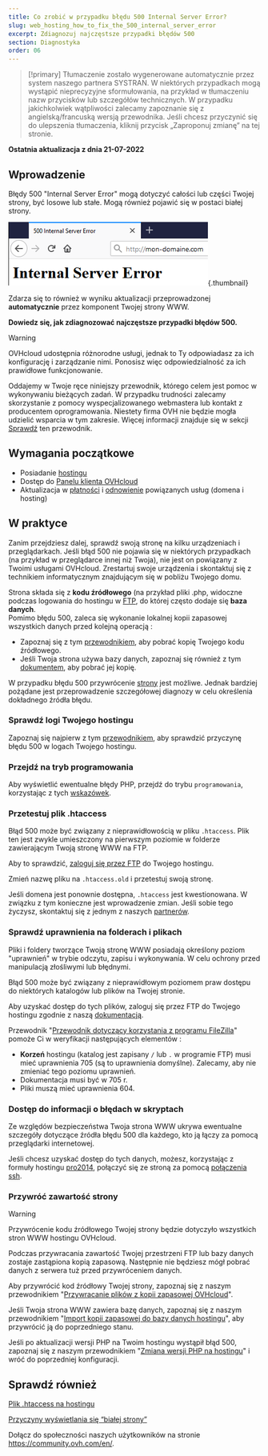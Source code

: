 ```yaml
---
title: Co zrobić w przypadku błędu 500 Internal Server Error?
slug: web_hosting_how_to_fix_the_500_internal_server_error
excerpt: Zdiagnozuj najczęstsze przypadki błędów 500
section: Diagnostyka
order: 06
---
```


> [!primary]
> Tłumaczenie zostało wygenerowane automatycznie przez system naszego partnera SYSTRAN. W niektórych przypadkach mogą wystąpić nieprecyzyjne sformułowania, na przykład w tłumaczeniu nazw przycisków lub szczegółów technicznych. W przypadku jakichkolwiek wątpliwości zalecamy zapoznanie się z angielską/francuską wersją przewodnika. Jeśli chcesz przyczynić się do ulepszenia tłumaczenia, kliknij przycisk „Zaproponuj zmianę” na tej stronie.
>

**Ostatnia aktualizacja z dnia 21-07-2022**


## Wprowadzenie 

Błędy 500 "Internal Server Error" mogą dotyczyć całości lub części Twojej strony, być losowe lub stałe. Mogą również pojawić się w postaci białej strony.

![error500](images/error-500-2.png){.thumbnail}

Zdarza się to również w wyniku aktualizacji przeprowadzonej **automatycznie** przez komponent Twojej strony WWW.

**Dowiedz się, jak zdiagnozować najczęstsze przypadki błędów 500.**

> [!warning]
>
> OVHcloud udostępnia różnorodne usługi, jednak to Ty odpowiadasz za ich konfigurację i zarządzanie nimi. Ponosisz więc odpowiedzialność za ich prawidłowe funkcjonowanie.
>
> Oddajemy w Twoje ręce niniejszy przewodnik, którego celem jest pomoc w wykonywaniu bieżących zadań. W przypadku trudności zalecamy skorzystanie z pomocy wyspecjalizowanego webmastera lub kontakt z producentem oprogramowania. Niestety firma OVH nie będzie mogła udzielić wsparcia w tym zakresie. Więcej informacji znajduje się w sekcji [Sprawdź](#gofurther) ten przewodnik.
>


## Wymagania początkowe

- Posiadanie [hostingu](https://www.ovhcloud.com/pl/web-hosting/)
- Dostęp do [Panelu klienta OVHcloud](https://www.ovh.com/auth/?action=gotomanager&from=https://www.ovh.pl/&ovhSubsidiary=pl)
- Aktualizacja w [płatności](https://docs.ovh.com/pl/billing/zarzadzanie-fakturami-ovhcloud/#pay-bills) i [odnowienie](https://docs.ovh.com/pl/billing/przewodnik_dotyczacy_opcji_automatycznego_odnawiania_uslug_w_ovh/#renewal-management) powiązanych usług (domena i hosting)

## W praktyce

Zanim przejdziesz dalej, sprawdź swoją stronę na kilku urządzeniach i przeglądarkach. Jeśli błąd 500 nie pojawia się w niektórych przypadkach (na przykład w przeglądarce innej niż Twoja), nie jest on powiązany z Twoimi usługami OVHcloud. Zrestartuj swoje urządzenia i skontaktuj się z technikiem informatycznym znajdującym się w pobliżu Twojego domu.

Strona składa się z **kodu źródłowego** (na przykład pliki .php, widoczne podczas logowania do hostingu w [FTP](../logowanie-przestrzen-dyskowa-ftp-hosting-web/), do której często dodaje się **baza danych**.
<br>Pomimo błędu 500, zaleca się wykonanie lokalnej kopii zapasowej wszystkich danych przed kolejną operacją :

- Zapoznaj się z tym [przewodnikiem](../hosting_www_przewodnik_dotyczacy_korzystania_z_programu_filezilla/), aby pobrać kopię Twojego kodu źródłowego.
- Jeśli Twoja strona używa bazy danych, zapoznaj się również z tym [dokumentem](../eksport-bazy-danych/), aby pobrać jej kopię.

W przypadku błędu 500 przywrócenie [strony](#restore) jest możliwe. Jednak bardziej pożądane jest przeprowadzenie szczegółowej diagnozy w celu określenia dokładnego źródła błędu.

### Sprawdź logi Twojego hostingu

Zapoznaj się najpierw z tym [przewodnikiem](../hosting_statystyki_i_logi_strony/), aby sprawdzić przyczynę błędu 500 w logach Twojego hostingu.

### Przejdź na tryb programowania

Aby wyświetlić ewentualne błędy PHP, przejdź do trybu `programowania`, korzystając z tych [wskazówek](../zmiana_srodowiska_uruchomieniowego_dla_hostingu_www/#etap-2-zmiana-konfiguracji-hostingu).

### Przetestuj plik .htaccess

Błąd 500 może być związany z nieprawidłowością w pliku `.htaccess`. Plik ten jest zwykle umieszczony na pierwszym poziomie w folderze zawierającym Twoją stronę WWW na FTP.

Aby to sprawdzić, [zaloguj się przez FTP](../logowanie-przestrzen-dyskowa-ftp-hosting-web/) do Twojego hostingu.

Zmień nazwę pliku na `.htaccess.old` i przetestuj swoją stronę.

Jeśli domena jest ponownie dostępna, `.htaccess` jest kwestionowana. W związku z tym konieczne jest wprowadzenie zmian. Jeśli sobie tego życzysz, skontaktuj się z jednym z naszych [partnerów](https://partner.ovhcloud.com/pl/directory/).

### Sprawdź uprawnienia na folderach i plikach

Pliki i foldery tworzące Twoją stronę WWW posiadają określony poziom "uprawnień" w trybie odczytu, zapisu i wykonywania. W celu ochrony przed manipulacją złośliwymi lub błędnymi.

Błąd 500 może być związany z nieprawidłowym poziomem praw dostępu do niektórych katalogów lub plików na Twojej stronie.

Aby uzyskać dostęp do tych plików, zaloguj się przez FTP do Twojego hostingu zgodnie z naszą [dokumentacją](../logowanie-przestrzen-dyskowa-ftp-hosting-web/).

Przewodnik "[Przewodnik dotyczący korzystania z programu FileZilla](../hosting_www_przewodnik_dotyczacy_korzystania_z_programu_filezilla/#uprawnienia-do-plikow-i-katalogow)" pomoże Ci w weryfikacji następujących elementów : 

- **Korzeń** hostingu (katalog jest zapisany `/` lub `.` w programie FTP) musi mieć uprawnienia 705 (są to uprawnienia domyślne). Zalecamy, aby nie zmieniać tego poziomu uprawnień.
- Dokumentacja musi być w 705 r.
- Pliki muszą mieć uprawnienia 604.

### Dostęp do informacji o błędach w skryptach

Ze względów bezpieczeństwa Twoja strona WWW ukrywa ewentualne szczegóły dotyczące źródła błędu 500 dla każdego, kto ją łączy za pomocą przeglądarki internetowej.

Jeśli chcesz uzyskać dostęp do tych danych, możesz, korzystając z formuły hostingu [pro2014](https://www.ovhcloud.com/pl/web-hosting/professional-offer/), połączyć się ze stroną za pomocą [połączenia ssh](../hosting_www_ssh_na_hostingu/).

### Przywróć zawartość strony <a name="restore"></a>

> [!warning]
>
> Przywrócenie kodu źródłowego Twojej strony będzie dotyczyło wszystkich stron WWW hostingu OVHcloud.
>
> Podczas przywracania zawartość Twojej przestrzeni FTP lub bazy danych zostaje zastąpiona kopią zapasową. Następnie nie będziesz mógł pobrać danych z serwera tuż przed przywróceniem danych.

Aby przywrócić kod źródłowy Twojej strony, zapoznaj się z naszym przewodnikiem "[Przywracanie plików z kopii zapasowej OVHcloud](../hosting_przywrocenie_kopii_zawartosci_ftp_w_aplikacji_filezilla/)".

Jeśli Twoja strona WWW zawiera bazę danych, zapoznaj się z naszym przewodnikiem "[Import kopii zapasowej do bazy danych hostingu](../hosting_www_importowanie_bazy_danych_mysql/#przywracanie-kopii-zapasowej-w-panelu-klienta)", aby przywrócić ją do poprzedniego stanu.

Jeśli po aktualizacji wersji PHP na Twoim hostingu wystąpił błąd 500, zapoznaj się z naszym przewodnikiem "[Zmiana wersji PHP na hostingu](../konfiguracja_php_na_hostingu_www_ovh_2014/)" i wróć do poprzedniej konfiguracji.


## Sprawdź również <a name="gofurther"></a>

[Plik .htaccess na hostingu](../hosting_www_plik_htaccess/)

[Przyczyny wyświetlania się “białej strony”](../hosting_www_jak_sprawdzic_przyczyne_wyswietlania_sie_bialej_strony/)

Dołącz do społeczności naszych użytkowników na stronie <https://community.ovh.com/en/>.
